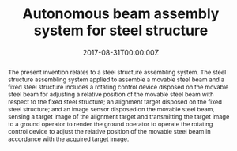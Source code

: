 ---
title: "Autonomous beam assembly system for steel structure"
authors:
- admin
- Shih-Chung Kang
date: "2017-08-31T00:00:00Z"
doi: ""

# Schedule page publish date (NOT publication's date).
publishDate: "2017-08-31T00:00:00Z"

# Publication type.
# Legend: 0 = Uncategorized; 1 = Conference paper; 2 = Journal article;
# 3 = Preprint / Working Paper; 4 = Report; 5 = Book; 6 = Book section;
# 7 = Thesis; 8 = Patent
publication_types: ["8"]

# Publication name and optional abbreviated publication name.
publication: "*US20170247875A1*"
publication_short: ""

abstract: "The present invention relates to a steel structure assembling system. The steel structure assembling system applied to assemble a movable steel beam and a fixed steel structure includes a rotating control device disposed on the movable steel beam for adjusting a relative position of the movable steel beam with respect to the fixed steel structure; an alignment target disposed on the fixed steel structure; and an image sensor disposed on the movable steel beam, sensing a target image of the alignment target and transmitting the target image to a ground operator to render the ground operator to operate the rotating control device to adjust the relative position of the movable steel beam in accordance with the acquired target image."



# Summary. An optional shortened abstract.
summary: ""

tags:
# - Source Themes
featured: false

links:
# - name: Custom Link
#   url: http://example.org
url_pdf: https://patents.google.com/patent/US20170247875A1/en
url_code: ''
url_dataset: ''
url_poster: ''
url_project: ''
url_slides: ''
url_source: ''
url_video: ''

# Featured image
# To use, add an image named `featured.jpg/png` to your page's folder. 
image:
  caption: ''
  focal_point: ""
  preview_only: false

# Associated Projects (optional).
#   Associate this publication with one or more of your projects.
#   Simply enter your project's folder or file name without extension.
#   E.g. `internal-project` references `content/project/internal-project/index.md`.
#   Otherwise, set `projects: []`.
projects: ['ras']

# Slides (optional).
#   Associate this publication with Markdown slides.
#   Simply enter your slide deck's filename without extension.
#   E.g. `slides: "example"` references `content/slides/example/index.md`.
#   Otherwise, set `slides: ""`.
slides: ""
---